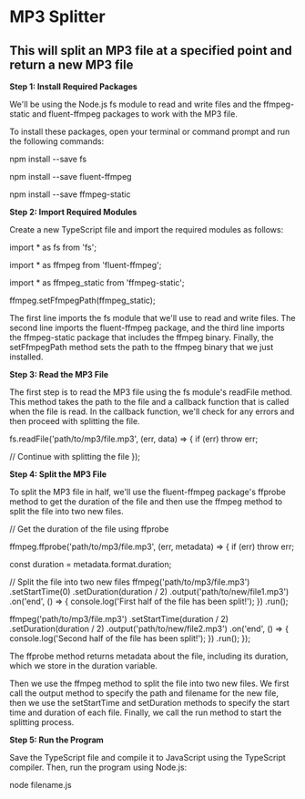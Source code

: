 # MP3 Splitter

## This will split an MP3 file at a specified point and return a new MP3 file

**Step 1: Install Required Packages**

We'll be using the Node.js fs module to read and
write files and the ffmpeg-static and fluent-ffmpeg
packages to work with the MP3 file.

To install these packages, open your terminal or command prompt and run the following commands:

npm install --save fs

npm install --save fluent-ffmpeg

npm install --save ffmpeg-static

**Step 2: Import Required Modules**

Create a new TypeScript file and
import the required modules as follows:

import \* as fs from 'fs';

import \* as ffmpeg from 'fluent-ffmpeg';

import \* as ffmpeg_static from 'ffmpeg-static';

ffmpeg.setFfmpegPath(ffmpeg_static);

The first line imports the fs module that we'll use to read and write files. The second line imports the fluent-ffmpeg package, and the third line imports the ffmpeg-static package that includes the ffmpeg binary. Finally, the setFfmpegPath method sets the path to the ffmpeg binary that we just installed.

**Step 3: Read the MP3 File**

The first step is to read the MP3 file using the fs module's readFile method. This method takes the path to the file and a callback function that is called when the file is read. In the callback function, we'll check for any errors and then proceed with splitting the file.

fs.readFile('path/to/mp3/file.mp3', (err, data) => {
if (err) throw err;

// Continue with splitting the file
});

**Step 4: Split the MP3 File**

To split the MP3 file in half, we'll use the fluent-ffmpeg package's ffprobe method to get the duration of the file and then use the ffmpeg method to split the file into two new files.

// Get the duration of the file using ffprobe

ffmpeg.ffprobe('path/to/mp3/file.mp3', (err, metadata) => {
if (err) throw err;

const duration = metadata.format.duration;

// Split the file into two new files
ffmpeg('path/to/mp3/file.mp3')
.setStartTime(0)
.setDuration(duration / 2)
.output('path/to/new/file1.mp3')
.on('end', () => {
console.log('First half of the file has been split!');
})
.run();

ffmpeg('path/to/mp3/file.mp3')
.setStartTime(duration / 2)
.setDuration(duration / 2)
.output('path/to/new/file2.mp3')
.on('end', () => {
console.log('Second half of the file has been split!');
})
.run();
});

The ffprobe method returns metadata about the file, including its duration, which we store in the duration variable.

Then we use the ffmpeg method to split the file into two new files. We first call the output method to specify the path and filename for the new file, then we use the setStartTime and setDuration methods to specify the start time and duration of each file. Finally, we call the run method to start the splitting process.

**Step 5: Run the Program**

Save the TypeScript file and compile it to JavaScript using the TypeScript compiler. Then, run the program using Node.js:

node filename.js
